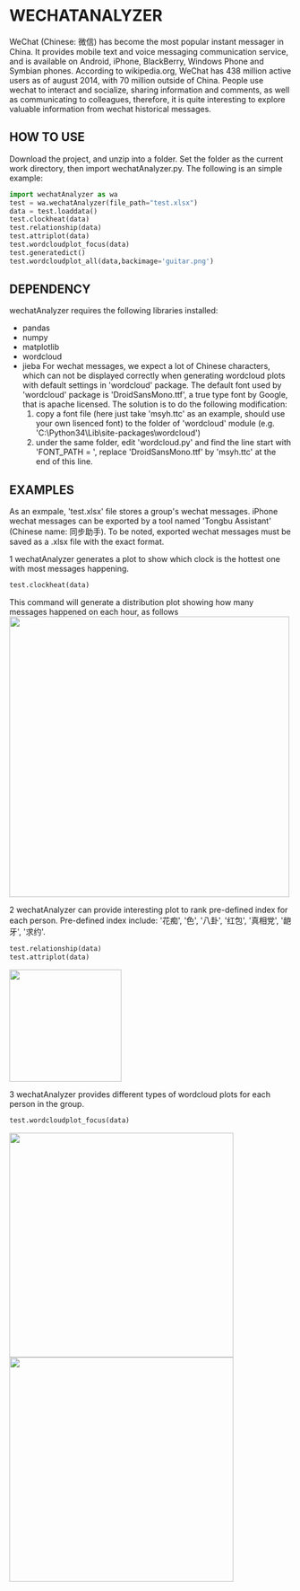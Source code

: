 # WECHATANALYZER
WeChat (Chinese: 微信) has become the most popular instant messager in China. It provides mobile text and voice messaging communication service, and is available on Android, iPhone, BlackBerry, Windows Phone and Symbian phones. According to wikipedia.org, WeChat has 438 million active users as of august 2014, with 70 million outside of China. People use wechat to interact and socialize, sharing information and comments, as well as communicating to colleagues, therefore, it is quite interesting to explore valuable information from wechat historical messages. 

## HOW TO USE
Download the project, and unzip into a folder. Set the folder as the current work directory, then import wechatAnalyzer.py. The following is an simple example:

```python
import wechatAnalyzer as wa
test = wa.wechatAnalyzer(file_path="test.xlsx")
data = test.loaddata()
test.clockheat(data)
test.relationship(data)
test.attriplot(data)
test.wordcloudplot_focus(data)
test.generatedict()
test.wordcloudplot_all(data,backimage='guitar.png')
```

## DEPENDENCY
wechatAnalyzer requires the following libraries installed:
- pandas
- numpy
- matplotlib
- wordcloud
- jieba
For wechat messages, we expect a lot of Chinese characters, which can not be displayed correctly when generating wordcloud plots with default settings in 'wordcloud' package. The default font used by 'wordcloud' package is 'DroidSansMono.ttf', a true type font by Google, that is apache licensed. The solution is to do the following modification:
  1. copy a font file (here just take 'msyh.ttc' as an example, should use your own lisenced font) to the folder of 'wordcloud' module (e.g. 'C:\Python34\Lib\site-packages\wordcloud')
  2. under the same folder, edit 'wordcloud.py' and find the line start with 'FONT_PATH = ', replace 'DroidSansMono.ttf' by 'msyh.ttc' at the end of this line. 

## EXAMPLES
As an exmpale, 'test.xlsx' file stores a group's wechat messages. iPhone wechat messages can be exported by a tool named 'Tongbu Assistant' (Chinese name: 同步助手). To be noted, exported wechat messages must be saved as a .xlsx file with the exact format.

1 wechatAnalyzer generates a plot to show which clock is the hottest one with most messages happening. 
```python
test.clockheat(data)
```
This command will generate a distribution plot showing how many messages happened on each hour, as follows
<img src="https://github.com/yangyangjuanjuan/wechatAnalyzer/blob/master/example/clockheatmap.png" width="500">

2 wechatAnalyzer can provide interesting plot to rank pre-defined index for each person. Pre-defined index include: '花痴', '色', '八卦', '红包', '真相党', '龅牙', '求约'.
```python
test.relationship(data)
test.attriplot(data)
```
<img src="https://github.com/yangyangjuanjuan/wechatAnalyzer/blob/master/example/index.PNG" width="200">

3 wechatAnalyzer provides different types of wordcloud plots for each person in the group.
```python
test.wordcloudplot_focus(data)
```
<img src="https://github.com/yangyangjuanjuan/wechatAnalyzer/blob/master/example/focus%20wordcloud.png" width="400">

<img src="https://github.com/yangyangjuanjuan/wechatAnalyzer/blob/master/example/all%20wordcloud.png" width="400">



